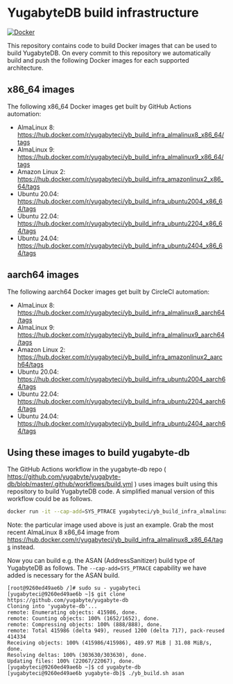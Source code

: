 # YugabyteDB build infrastructure

[![Docker](https://github.com/yugabyte/build-infra/workflows/Docker/badge.svg)](https://github.com/yugabyte/build-infra/actions?query=workflow%3ADocker)

This repository contains code to build Docker images that can be used to build
YugabyteDB. On every commit to this repository we automatically build and push
the following Docker images for each supported architecture.

## x86_64 images

The following x86_64 Docker images get built by GitHub Actions automation:

- AlmaLinux 8: https://hub.docker.com/r/yugabyteci/yb_build_infra_almalinux8_x86_64/tags
- AlmaLinux 9: https://hub.docker.com/r/yugabyteci/yb_build_infra_almalinux9_x86_64/tags
- Amazon Linux 2: https://hub.docker.com/r/yugabyteci/yb_build_infra_amazonlinux2_x86_64/tags
- Ubuntu 20.04: https://hub.docker.com/r/yugabyteci/yb_build_infra_ubuntu2004_x86_64/tags
- Ubuntu 22.04: https://hub.docker.com/r/yugabyteci/yb_build_infra_ubuntu2204_x86_64/tags
- Ubuntu 24.04: https://hub.docker.com/r/yugabyteci/yb_build_infra_ubuntu2404_x86_64/tags

## aarch64 images

The following aarch64 Docker images get built by CircleCI automation:

- AlmaLinux 8: https://hub.docker.com/r/yugabyteci/yb_build_infra_almalinux8_aarch64/tags
- AlmaLinux 9: https://hub.docker.com/r/yugabyteci/yb_build_infra_almalinux9_aarch64/tags
- Amazon Linux 2: https://hub.docker.com/r/yugabyteci/yb_build_infra_amazonlinux2_aarch64/tags
- Ubuntu 20.04: https://hub.docker.com/r/yugabyteci/yb_build_infra_ubuntu2004_aarch64/tags
- Ubuntu 22.04: https://hub.docker.com/r/yugabyteci/yb_build_infra_ubuntu2204_aarch64/tags
- Ubuntu 24.04: https://hub.docker.com/r/yugabyteci/yb_build_infra_ubuntu2404_aarch64/tags

## Using these images to build yugabyte-db

The GitHub Actions workflow in the yugabyte-db repo ( https://github.com/yugabyte/yugabyte-db/blob/master/.github/workflows/build.yml ) uses images built using this repository to build YugabyteDB code. A simplified manual version of this workflow could be as follows.

```bash
docker run -it --cap-add=SYS_PTRACE yugabyteci/yb_build_infra_almalinux8_x86_64:v2022-10-13T18_10_49`
```
Note: the particular image used above is just an example. Grab the most recent AlmaLinux 8 x86_64 image from https://hub.docker.com/r/yugabyteci/yb_build_infra_almalinux8_x86_64/tags instead.

Now you can build e.g. the ASAN (AddressSanitizer) build type of YugabyteDB as follows. The `--cap-add=SYS_PTRACE` capability we have added is necessary for the ASAN build.
```
[root@9260ed49ae6b /]# sudo su - yugabyteci
[yugabyteci@9260ed49ae6b ~]$ git clone https://github.com/yugabyte/yugabyte-db
Cloning into 'yugabyte-db'...
remote: Enumerating objects: 415986, done.
remote: Counting objects: 100% (1652/1652), done.
remote: Compressing objects: 100% (888/888), done.
remote: Total 415986 (delta 949), reused 1200 (delta 717), pack-reused 414334
Receiving objects: 100% (415986/415986), 489.97 MiB | 31.08 MiB/s, done.
Resolving deltas: 100% (303630/303630), done.
Updating files: 100% (22067/22067), done.
[yugabyteci@9260ed49ae6b ~]$ cd yugabyte-db
[yugabyteci@9260ed49ae6b yugabyte-db]$ ./yb_build.sh asan
```

